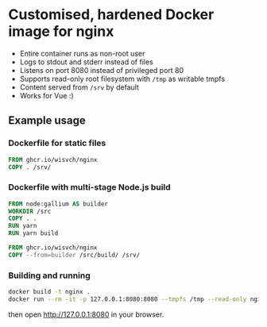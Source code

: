 # Customised, hardened Docker image for nginx

* Entire container runs as non-root user
* Logs to stdout and stderr instead of files
* Listens on port 8080 instead of privileged port 80
* Supports read-only root filesystem with `/tmp` as writable tmpfs
* Content served from `/srv` by default
* Works for Vue :) 

## Example usage

### Dockerfile for static files
```Dockerfile
FROM ghcr.io/wisvch/nginx
COPY . /srv/
```

### Dockerfile with multi-stage Node.js build
```Dockerfile
FROM node:gallium AS builder
WORKDIR /src
COPY . .
RUN yarn
RUN yarn build

FROM ghcr.io/wisvch/nginx
COPY --from=builder /src/build/ /srv/
```

### Building and running

```bash
docker build -t nginx .
docker run --rm -it -p 127.0.0.1:8080:8080 --tmpfs /tmp --read-only nginx
```
then open http://127.0.0.1:8080 in your browser.

